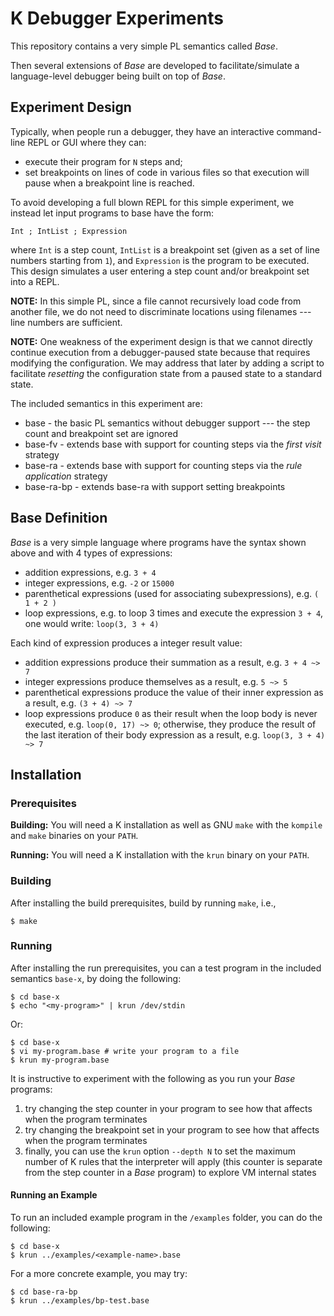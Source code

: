 # K Debugger Experiments

This repository contains a very simple PL semantics called _Base_.

Then several extensions of _Base_ are developed to facilitate/simulate a language-level debugger being built on top of _Base_.

## Experiment Design

Typically, when people run a debugger, they have an interactive command-line REPL or GUI where they can:

-   execute their program for `N` steps and;
-   set breakpoints on lines of code in various files so that execution will pause when a breakpoint line is reached.

To avoid developing a full blown REPL for this simple experiment, we instead let input programs to base have the form:

```
Int ; IntList ; Expression
```

where `Int` is a step count, `IntList` is a breakpoint set (given as a set of line numbers starting from `1`), and `Expression` is the program to be executed.
This design simulates a user entering a step count and/or breakpoint set into a REPL.

**NOTE:** In this simple PL, since a file cannot recursively load code from another file, we do not need to discriminate locations using filenames --- line numbers are sufficient.

**NOTE:** One weakness of the experiment design is that we cannot directly continue execution from a debugger-paused state because that requires modifying the configuration.
We may address that later by adding a script to facilitate _resetting_ the configuration state from a paused state to a standard state.

The included semantics in this experiment are:

-   base       - the basic PL semantics without debugger support --- the step count and breakpoint set are ignored
-   base-fv    - extends base with support for counting steps via the _first visit_ strategy
-   base-ra    - extends base with support for counting steps via the _rule application_ strategy
-   base-ra-bp - extends base-ra with support setting breakpoints

## Base Definition

_Base_ is a very simple language where programs have the syntax shown above and with 4 types of expressions:

-   addition expressions, e.g. `3 + 4`
-   integer expressions, e.g. `-2` or `15000`
-   parenthetical expressions (used for associating subexpressions), e.g. `( 1 + 2 )`
-   loop expressions, e.g. to loop 3 times and execute the expression `3 + 4`, one would write: `loop(3, 3 + 4)`

Each kind of expression produces a integer result value:

-   addition expressions produce their summation as a result, e.g. `3 + 4 ~> 7`
-   integer expressions produce themselves as a result, e.g. `5 ~> 5`
-   parenthetical expressions produce the value of their inner expression as a result, e.g. `(3 + 4) ~> 7`
-   loop expressions produce `0` as their result when the loop body is never executed, e.g. `loop(0, 17) ~> 0`;
    otherwise, they produce the result of the last iteration of their body expression as a result, e.g. `loop(3, 3 + 4) ~> 7`

## Installation

### Prerequisites

**Building:** You will need a K installation as well as GNU `make` with the `kompile` and `make` binaries on your `PATH`.  

**Running:** You will need a K installation with the `krun` binary on your `PATH`.

### Building

After installing the build prerequisites, build by running `make`, i.e.,

```
$ make
```

### Running

After installing the run prerequisites, you can a test program in the included semantics `base-x`, by doing the following:

```
$ cd base-x
$ echo "<my-program>" | krun /dev/stdin
```

Or:

```
$ cd base-x
$ vi my-program.base # write your program to a file
$ krun my-program.base
```

It is instructive to experiment with the following as you run your _Base_ programs:

1.  try changing the step counter in your program to see how that affects when the program terminates
2.  try changing the breakpoint set in your program to see how that affects when the program terminates
3.  finally, you can use the `krun` option `--depth N` to set the maximum number of K rules that the interpreter will apply (this counter is separate from the step counter in a _Base_ program) to explore VM internal states

#### Running an Example

To run an included example program in the `/examples` folder, you can do the following:

```
$ cd base-x
$ krun ../examples/<example-name>.base
```

For a more concrete example, you may try:

```
$ cd base-ra-bp
$ krun ../examples/bp-test.base
```
